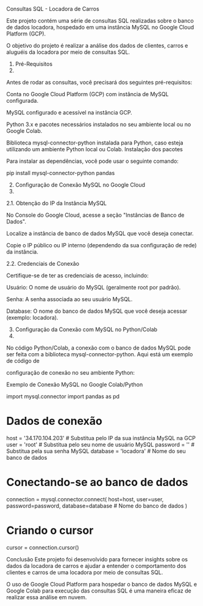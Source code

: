 Consultas SQL - Locadora de Carros


Este projeto contém uma série de consultas SQL realizadas sobre o banco de dados locadora, hospedado em uma instância MySQL no Google Cloud Platform (GCP).

O objetivo do projeto é realizar a análise dos dados de clientes, carros e aluguéis da locadora por meio de consultas SQL.

1. Pré-Requisitos
2. 
Antes de rodar as consultas, você precisará dos seguintes pré-requisitos:

Conta no Google Cloud Platform (GCP) com instância de MySQL configurada.

MySQL configurado e acessível na instância GCP.

Python 3.x e pacotes necessários instalados no seu ambiente local ou no Google Colab.

Biblioteca mysql-connector-python instalada para Python, caso esteja utilizando um ambiente Python local ou Colab.
Instalação dos pacotes

Para instalar as dependências, você pode usar o seguinte comando:



pip install mysql-connector-python pandas

2. Configuração de Conexão MySQL no Google Cloud
3. 
2.1. Obtenção do IP da Instância MySQL
   
No Console do Google Cloud, acesse a seção "Instâncias de Banco de Dados".

Localize a instância de banco de dados MySQL que você deseja conectar.

Copie o IP público ou IP interno (dependendo da sua configuração de rede) da instância.

2.2. Credenciais de Conexão

Certifique-se de ter as credenciais de acesso, incluindo:

Usuário: O nome de usuário do MySQL (geralmente root por padrão).

Senha: A senha associada ao seu usuário MySQL.

Database: O nome do banco de dados MySQL que você deseja acessar (exemplo: locadora).

3. Configuração da Conexão com MySQL no Python/Colab
4. 
No código Python/Colab, a conexão com o banco de dados MySQL pode ser feita com a biblioteca mysql-connector-python.
Aqui está um exemplo de código de

configuração de conexão no seu ambiente Python:


Exemplo de Conexão MySQL no Google Colab/Python

import mysql.connector
import pandas as pd

# Dados de conexão
host = '34.170.104.203'  # Substitua pelo IP da sua instância MySQL na GCP
user = 'root'  # Substitua pelo seu nome de usuário MySQL
password = ''  # Substitua pela sua senha MySQL
database = 'locadora'  # Nome do seu banco de dados

# Conectando-se ao banco de dados
connection = mysql.connector.connect(
    host=host,
    user=user,
    password=password,
    database=database  # Nome do banco de dados
)

# Criando o cursor
cursor = connection.cursor()



Conclusão
Este projeto foi desenvolvido para fornecer insights sobre os dados da locadora de carros e ajudar a entender o comportamento dos clientes e carros de uma locadora por meio de consultas SQL.

O uso de Google Cloud Platform para hospedar o banco de dados MySQL e Google Colab para execução das consultas SQL é uma maneira eficaz de realizar essa análise em nuvem.



